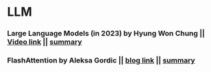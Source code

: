 # LLM

### Large Language Models (in 2023) by Hyung Won Chung || [Video link](https://www.youtube.com/watch?v=dbo3kNKPaUA&t=2287s) || [summary](LLM_by_HYUNG_WON.md)


### FlashAttention by Aleksa Gordic || [blog link](https://gordicaleksa.medium.com/eli5-flash-attention-5c44017022ad) || [summary](FlashAttention.md)




